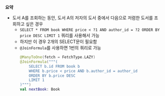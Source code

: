 **요약**
- 도서 A를 조회하는 동안, 도서 A의 저자의 도서 중에서 다음으로 저렴한 도서를 조회하고 싶은 경우
  - `SELECT * FROM book WHERE price < ?1 AND author_id = ?2 ORDER BY price DESC LIMIT 1` 쿼리를 사용해서 가능
  - 하지만 이 경우 2개의 SELECT문이 필요함
  - `@JoinFormula`를 사용하면 1번의 쿼리로 가능
    ```kotlin
    @ManyToOne(fetch = FetchType.LAZY)
    @JoinFormula("""(
        SELECT b.id FROM book b
        WHERE b.price < price AND b.author_id = author_id
        ORDER BY b.price DESC
        LIMIT 1
    )""")
    val nextBook: Book
    ```
